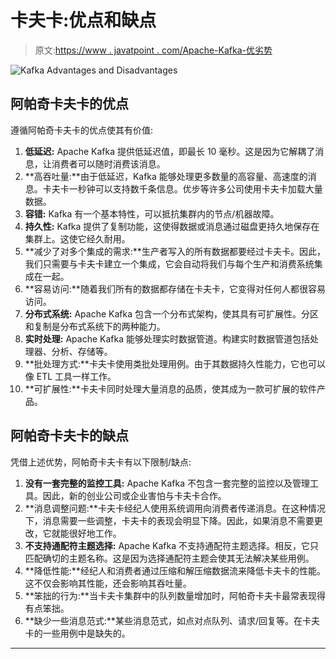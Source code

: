 # 卡夫卡:优点和缺点

> 原文:[https://www . javatpoint . com/Apache-Kafka-优劣势](https://www.javatpoint.com/apache-kafka-advantages-and-disadvantages)

![Kafka Advantages and Disadvantages](../Images/9ff1c238ad8710abc2d682b5ff60f6fc.png)

## 阿帕奇卡夫卡的优点

遵循阿帕奇卡夫卡的优点使其有价值:

1.  **低延迟:** Apache Kafka 提供低延迟值，即最长 10 毫秒。这是因为它解耦了消息，让消费者可以随时消费该消息。
2.  **高吞吐量:**由于低延迟，Kafka 能够处理更多数量的高容量、高速度的消息。卡夫卡一秒钟可以支持数千条信息。优步等许多公司使用卡夫卡加载大量数据。
3.  **容错:** Kafka 有一个基本特性，可以抵抗集群内的节点/机器故障。
4.  **持久性:** Kafka 提供了复制功能，这使得数据或消息通过磁盘更持久地保存在集群上。这使它经久耐用。
5.  **减少了对多个集成的需求:**生产者写入的所有数据都要经过卡夫卡。因此，我们只需要与卡夫卡建立一个集成，它会自动将我们与每个生产和消费系统集成在一起。
6.  **容易访问:**随着我们所有的数据都存储在卡夫卡，它变得对任何人都很容易访问。
7.  **分布式系统:** Apache Kafka 包含一个分布式架构，使其具有可扩展性。分区和复制是分布式系统下的两种能力。
8.  **实时处理:** Apache Kafka 能够处理实时数据管道。构建实时数据管道包括处理器、分析、存储等。
9.  **批处理方式:**卡夫卡使用类批处理用例。由于其数据持久性能力，它也可以像 ETL 工具一样工作。
10.  **可扩展性:**卡夫卡同时处理大量消息的品质，使其成为一款可扩展的软件产品。

## 阿帕奇卡夫卡的缺点

凭借上述优势，阿帕奇卡夫卡有以下限制/缺点:

1.  **没有一套完整的监控工具:** Apache Kafka 不包含一套完整的监控以及管理工具。因此，新的创业公司或企业害怕与卡夫卡合作。
2.  **消息调整问题:**卡夫卡经纪人使用系统调用向消费者传递消息。在这种情况下，消息需要一些调整，卡夫卡的表现会明显下降。因此，如果消息不需要更改，它就能很好地工作。
3.  **不支持通配符主题选择:** Apache Kafka 不支持通配符主题选择。相反，它只匹配确切的主题名称。这是因为选择通配符主题会使其无法解决某些用例。
4.  **降低性能:**经纪人和消费者通过压缩和解压缩数据流来降低卡夫卡的性能。这不仅会影响其性能，还会影响其吞吐量。
5.  **笨拙的行为:**当卡夫卡集群中的队列数量增加时，阿帕奇卡夫卡最常表现得有点笨拙。
6.  **缺少一些消息范式:**某些消息范式，如点对点队列、请求/回复等。在卡夫卡的一些用例中是缺失的。

* * *